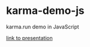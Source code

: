 # karma-demo-js
karma.run demo in JavaScript

[link to presentation](https://docs.google.com/presentation/d/1EfMd7V5DceCi25RYp2X968gVmk3P7w_larbU_Tr4N98)